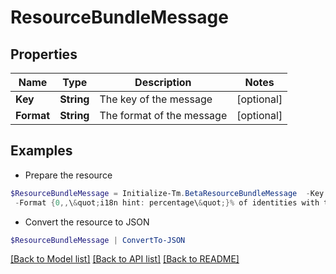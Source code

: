 # ResourceBundleMessage
## Properties

Name | Type | Description | Notes
------------ | ------------- | ------------- | -------------
**Key** | **String** | The key of the message | [optional] 
**Format** | **String** | The format of the message | [optional] 

## Examples

- Prepare the resource
```powershell
$ResourceBundleMessage = Initialize-Tm.BetaResourceBundleMessage  -Key recommender-api.V2_WEIGHT_FEATURE_PRODUCT_INTERPRETATION_LOW `
 -Format {0,,\&quot;i18n hint: percentage\&quot;}% of identities with the same {1,,\&quot;i18n hint: name of category feature\&quot;} have this access. This information had a low impact on the overall score.
```

- Convert the resource to JSON
```powershell
$ResourceBundleMessage | ConvertTo-JSON
```

[[Back to Model list]](../README.md#documentation-for-models) [[Back to API list]](../README.md#documentation-for-api-endpoints) [[Back to README]](../README.md)

